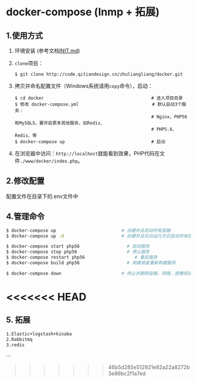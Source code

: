 # docker-compose (lnmp + 拓展)

## 1.使用方式
1. 环境安装 (参考文档[INIT.md](INIT.md))
2. `clone`项目：
    ```
    $ git clone http://code.qitiandesign.cn/zhuliangliang/docker.git
    ```

3. 拷贝并命名配置文件（Windows系统请用`copy`命令），启动：
    ```
    $ cd docker                                         # 进入项目目录
    $ 修改 docker-compose.yml                            # 默认启动3个服务：
                                                        # Nginx、PHP56和MySQL5。要开启更多其他服务，如Redis、
                                                        # PHP5.6、Redis、等
    $ docker-compose up                                 # 启动
    ```
4. 在浏览器中访问：`http://localhost`就能看到效果，PHP代码在文件`./www/docker/index.php`。

## 2.修改配置

配置文件在目录下的.env文件中


    
## 4.管理命令

```bash
$ docker-compose up                         # 创建并且启动所有容器
$ docker-compose up -d                      # 创建并且后台运行方式启动所有容器

$ docker-compose start php56                  # 启动服务
$ docker-compose stop php56                   # 停止服务
$ docker-compose restart php56                   # 重启服务
$ docker-compose build php56                  # 构建或者重新构建服务

$ docker-compose down                       # 停止并删除容器，网络，图像和挂载卷
```

<<<<<<< HEAD
=======
## 5. 拓展
```bash
1.Elastic+logstash+kinaba
2.Rabbitmq
3.redis
```
···
>>>>>>> 46b5d285e512921e82a22a8272b3e86bc2f1a7ed
